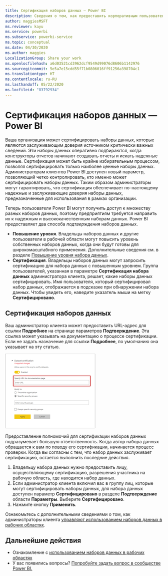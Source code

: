 ```yaml
---
title: Сертификация наборов данных — Power BI
description: Сведения о том, как предоставить корпоративным пользователям надежные и высококачественные наборы данных.
author: maggiesMSFT
ms.reviewer: kayu
ms.service: powerbi
ms.subservice: powerbi-service
ms.topic: conceptual
ms.date: 04/30/2020
ms.author: maggies
LocalizationGroup: Share your work
ms.openlocfilehash: a6d03521cd3962dcf9549d99076d8606b1142976
ms.sourcegitcommit: 5e5a7e15cdd55f71b0806016ff91256a398704c1
ms.translationtype: HT
ms.contentlocale: ru-RU
ms.lasthandoff: 05/22/2020
ms.locfileid: "83792934"
---
```

# <a name="certify-datasets---power-bi"></a>Сертификация наборов данных — Power BI

Ваша организация может сертифицировать наборы данных, которые являются заслуживающим доверия источником критически важных сведений. Эти наборы данных оперативно подбираются, когда конструкторы отчетов начинают создавать отчеты и искать надежные данные. Сертификация может быть крайне избирательным процессом, позволяя сертифицировать только наиболее ценные наборы данных. Администраторам клиентов Power BI доступен новый параметр, позволяющий четко контролировать, кто именно может сертифицировать наборы данных. Таким образом администраторы могут гарантировать, что сертификация обеспечивает по-настоящему надежные и заслуживающие доверия наборы данных, предназначенные для использования в рамках организации.

Теперь пользователи Power BI могут получить доступ к множеству разных наборов данных, поэтому предприятиям требуется направить их к надежным и высококачественным наборам данных. Power BI предоставляет два способа *подтверждения* наборов данных.

- **Повышение уровня**. Владельцы наборов данных и другие пользователи в рабочей области могут повысить уровень собственных наборов данных, когда они будут готовы для широкомасштабного применения. Дополнительные сведения см. в разделе [Повышение уровня набора данных](service-datasets-promote.md). 
- **Сертификация**. Владельцы наборов данных могут запросить сертификацию для набора данных с повышенным уровнем. Группа пользователей, указанная в параметре **Сертификация набора данных** администратора клиента, решает, какие наборы данных сертифицировать. Имя пользователя, который сертифицировал набор данных, отображается в подсказке при обнаружении набора данных. Чтобы увидеть его, наведите указатель мыши на метку **Сертифицировано**.

## <a name="certify-a-dataset"></a>Сертификация наборов данных

Ваш администратор клиента может предоставить URL-адрес для ссылки **Подробнее** на странице параметров **Подтверждение**.  Эта ссылка может указывать на документацию о процессе сертификации. Если не задать назначение для ссылки **Подробнее**, по умолчанию она указывает на эту статью.

![Дополнительные сведения о сертификации набора данных](media/service-datasets-certify-promote/power-bi-dataset-learn-more-certification.png)

Предоставление полномочий для сертификации наборов данных подразумевает большую ответственность. Когда автор набора данных обращается к вам по поводу его сертификации, начинается процесс проверки. Когда вы согласны с тем, что набор данных заслуживает сертификацию, остается выполнить последние действия.

1. Владельцу набора данных нужно предоставить лицу, осуществляющему сертификацию, разрешения участника на рабочую область, где находится набор данных.
1. Если администратор клиента включил вас в группу лиц, которые могут сертифицировать наборы данных, для набора данных доступен параметр **Сертифицировано** в разделе **Подтверждение** области **Параметры**. Выберите **Сертифицировано**.
1. Нажмите кнопку **Применить**.

Ознакомьтесь с дополнительными сведениями о том, как администраторы клиента [управляют использованием наборов данных в рабочих областях](service-datasets-admin-across-workspaces.md).

## <a name="next-steps"></a>Дальнейшие действия

* Ознакомление с [использованием наборов данных в рабочих областях](service-datasets-across-workspaces.md)
* У вас появились вопросы? [Попробуйте задать вопрос в сообществе Power BI.](https://community.powerbi.com/)
